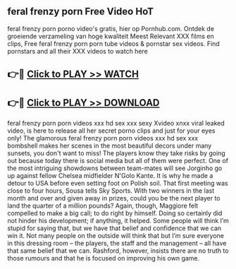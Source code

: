 ## feral frenzy porn Free Video HoT 

feral frenzy porn porno video's gratis, hier op Pornhub.com. Ontdek de groeiende verzameling van hoge kwaliteit Meest Relevant XXX films en clips,
Free feral frenzy porn porn tube videos & pornstar sex videos. Find pornstars and all their XXX videos to watch here


## 👉🔴 [Click to PLAY >> WATCH](http://us.freeplayer.one?title=feral_frenzy_porn&ref=16D)

## 👉🔴 [Click to PLAY >> DOWNLOAD](http://us.freeplayer.one?title=feral_frenzy_porn&ref=16D)


feral frenzy porn porn videos xxx hd sex xxx sexy Xvideo xnxx viral leaked video, is here to release all her secret porno clips and just for your eyes only! The glamorous feral frenzy porn porn videos xxx hd sex xxx bombshell makes her scenes in the most beautiful decors under many sunsets, you don't want to miss! The players know they take risks by going out because today there is social media but all of them were perfect. One of the most intriguing showdowns between team-mates will see Jorginho go up against fellow Chelsea midfielder N'Golo Kante. It is why he made a detour to USA before even setting foot on Polish soil. That first meeting was close to four hours, Sousa tells Sky Sports. With two winners in the last month and over and given away in prizes, could you be the next player to land the quarter of a million pounds? Again, though, Maggiore felt compelled to make a big call; to do right by himself. Doing so certainly did not hinder his development; if anything, it helped. Some people will think I’m stupid for saying that, but we have that belief and confidence that we can win it. Not many people on the outside will think that but I’m sure everyone in this dressing room – the players, the staff and the management – all have that same belief that we can. Rashford, however, insists there are no truth to those rumours and that he is focused on improving his own game.